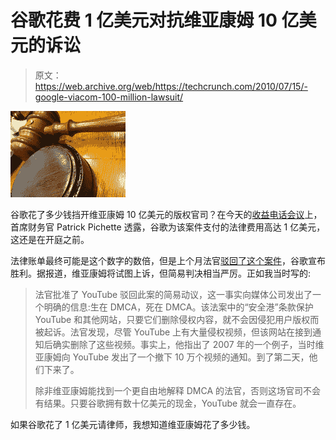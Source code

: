 # 谷歌花费 1 亿美元对抗维亚康姆 10 亿美元的诉讼

> 原文：<https://web.archive.org/web/https://techcrunch.com/2010/07/15/-google-viacom-100-million-lawsuit/>

![](img/bd0da633f0717bb2275e57fc22208381.png)

谷歌花了多少钱挡开维亚康姆 10 亿美元的版权官司？在今天的[收益电话会议](https://web.archive.org/web/20180121021514/https://techcrunch.com/2010/07/15/google-q2-2010/)上，首席财务官 Patrick Pichette 透露，谷歌为该案件支付的法律费用高达 1 亿美元，这还是在开庭之前。

法律账单最终可能是这个数字的数倍，但是上个月法官[驳回了这个案件](https://web.archive.org/web/20180121021514/https://techcrunch.com/2010/06/23/youtube-declares-victory-in-viacom-case/)，谷歌宣布胜利。据报道，维亚康姆将试图上诉，但简易判决相当严厉。正如我当时写的:

> 法官批准了 YouTube 驳回此案的简易动议，这一事实向媒体公司发出了一个明确的信息:生在 DMCA，死在 DMCA。该法案中的“安全港”条款保护 YouTube 和其他网站，只要它们删除侵权内容，就不会因侵犯用户版权而被起诉。法官发现，尽管 YouTube 上有大量侵权视频，但该网站在接到通知后确实删除了这些视频。事实上，他指出了 2007 年的一个例子，当时维亚康姆向 YouTube 发出了一个撤下 10 万个视频的通知。到了第二天，他们下来了。
> 
> 除非维亚康姆能找到一个更自由地解释 DMCA 的法官，否则这场官司不会有结果。只要谷歌拥有数十亿美元的现金，YouTube 就会一直存在。

如果谷歌花了 1 亿美元请律师，我想知道维亚康姆花了多少钱。